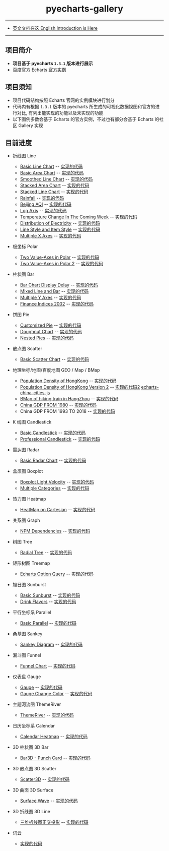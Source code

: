<h1 align="center">pyecharts-gallery</h1>

---

* [英文文档在这 English Introduction is Here](https://github.com/pyecharts/pyecharts-gallery/blob/master/README_EN.md)

---

## 项目简介

* **项目基于 pyecharts `1.3.1` 版本进行展示**
* 百度官方 Echarts [官方实例](https://echarts.baidu.com/examples/)

## 项目须知

* 项目代码结构按照 Echarts 官网的实例模块进行划分
* 代码内有根据 `1.3.1` 版本的 pyecharts 所生成的可视化数据视图和官方的进行对比, 有列出能实现的功能以及未实现的功能
* 以下图例多数会基于 Echarts 的官方实例，不过也有部分会基于 Echarts 的社区 Gallery 实现

## 目前进度

* 折线图 Line
    * [Basic Line Chart](https://echarts.baidu.com/examples/editor.html?c=line-simple) -- [实现的代码](https://github.com/pyecharts/pyecharts-gallery/blob/master/Line/basic_line_chart.py)
    * [Basic Area Chart](https://echarts.baidu.com/examples/editor.html?c=area-basic) -- [实现的代码](https://github.com/pyecharts/pyecharts-gallery/blob/master/Line/basic_area_chart.py)
    * [Smoothed Line Chart](https://echarts.baidu.com/examples/editor.html?c=line-smooth) -- [实现的代码](https://github.com/pyecharts/pyecharts-gallery/blob/master/Line/smoothed_line_chart.py)
    * [Stacked Area Chart](https://echarts.baidu.com/examples/editor.html?c=area-stack) -- [实现的代码](https://github.com/pyecharts/pyecharts-gallery/blob/master/Line/stacked_area_chart.py)
    * [Stacked Line Chart](https://echarts.baidu.com/examples/editor.html?c=line-stack) -- [实现的代码](https://github.com/pyecharts/pyecharts-gallery/blob/master/Line/stacked_line_chart.py)
    * [Rainfall](https://echarts.baidu.com/examples/editor.html?c=area-rainfall) -- [实现的代码](https://github.com/pyecharts/pyecharts-gallery/blob/master/Line/rainfall.py)
    * [Beijing AQI](https://echarts.baidu.com/examples/editor.html?c=line-aqi) -- [实现的代码](https://github.com/pyecharts/pyecharts-gallery/blob/master/Line/beijing_aqi.py)
    * [Log Axis](https://www.echartsjs.com/examples/editor.html?c=line-log) -- [实现的代码](https://github.com/pyecharts/pyecharts-gallery/blob/master/Line/log_axis.py)
    * [Temperature Change In The Coming Week](https://echarts.baidu.com/examples/editor.html?c=line-marker) -- [实现的代码](https://github.com/pyecharts/pyecharts-gallery/blob/master/Line/temperature_change_line_chart.py)
    * [Distribution of Electricity](https://www.echartsjs.com/examples/editor.html?c=line-sections) -- [实现的代码](https://github.com/pyecharts/pyecharts-gallery/blob/master/Line/distribution_of_electricity.py)
    * [Line Style and Item Style](https://echarts.baidu.com/examples/editor.html?c=line-style) -- [实现的代码](https://github.com/pyecharts/pyecharts-gallery/blob/master/Line/line_style_and_item_style.py)
    * [Multiple X Axes](https://echarts.baidu.com/examples/editor.html?c=multiple-x-axis) -- [实现的代码](https://github.com/pyecharts/pyecharts-gallery/blob/master/Line/multiple_x_axes.py)

* 极坐标 Polar
    * [Two Value-Axes in Polar](https://www.echartsjs.com/examples/editor.html?c=line-polar) -- [实现的代码](https://github.com/pyecharts/pyecharts-gallery/blob/master/Polar/two_value_axes_in_polar.py)
    * [Two Value-Axes in Polar 2](https://www.echartsjs.com/examples/editor.html?c=line-polar2) -- [实现的代码](https://github.com/pyecharts/pyecharts-gallery/blob/master/Polar/two_value_axes_in_polar_2.py)
    
* 柱状图 Bar
    * [Bar Chart Display Delay](https://echarts.baidu.com/examples/editor.html?c=bar-animation-delay) -- [实现的代码](https://github.com/pyecharts/pyecharts-gallery/blob/master/Bar/bar_chart_display_delay.py)
    * [Mixed Line and Bar](https://echarts.baidu.com/examples/editor.html?c=mix-line-bar) -- [实现的代码](https://github.com/pyecharts/pyecharts-gallery/blob/master/Bar/mixed_bar_and_line.py)
    * [Multiple Y Axes](https://www.echartsjs.com/examples/editor.html?c=multiple-y-axis) -- [实现的代码](https://github.com/pyecharts/pyecharts-gallery/blob/master/Bar/multiple_y_axes.py)
    * [Finance Indices 2002](https://www.echartsjs.com/examples/editor.html?c=mix-timeline-finance) -- [实现的代码](https://github.com/pyecharts/pyecharts-gallery/blob/master/Bar/finance_indices_2002.py)

* 饼图 Pie
    * [Customized Pie](https://echarts.baidu.com/examples/editor.html?c=pie-custom) -- [实现的代码](https://github.com/pyecharts/pyecharts-gallery/blob/master/Pie/customized_pie.py)
    * [Doughnut Chart](https://echarts.baidu.com/examples/editor.html?c=pie-doughnut) -- [实现的代码](https://github.com/pyecharts/pyecharts-gallery/blob/master/Pie/doughnut_chart.py)
    * [Nested Pies](https://echarts.baidu.com/examples/editor.html?c=pie-nest) -- [实现的代码](https://github.com/pyecharts/pyecharts-gallery/blob/master/Pie/nested_pies.py)

* 散点图 Scatter
    * [Basic Scatter Chart](https://echarts.baidu.com/examples/editor.html?c=scatter-simple) -- [实现的代码](https://github.com/pyecharts/pyecharts-gallery/blob/master/Scatter/basic_scatter_chart.py)

* 地理坐标/地图/百度地图 GEO / Map / BMap
    * [Population Density of HongKong](https://echarts.baidu.com/examples/editor.html?c=map-HK) -- [实现的代码](https://github.com/pyecharts/pyecharts-gallery/blob/master/Geo_Map_BMap/population_density_of_HongKong.py)
    * [Population Density of HongKong Version 2](https://echarts.baidu.com/examples/editor.html?c=map-HK) -- [实现的代码2](https://github.com/pyecharts/pyecharts-gallery/blob/master/Geo_Map_BMap/population_density_of_HongKong_v2.py) [echarts-china-cities-js](https://github.com/echarts-map/echarts-china-cities-js)
    * [BMap of hiking train in HangZhou](https://echarts.baidu.com/examples/editor.html?c=lines-bmap) -- [实现的代码](https://github.com/pyecharts/pyecharts-gallery/blob/master/Geo_Map_BMap/hiking_trail_in_hangzhou.py)
    * [China GDP FROM 1980](https://gallery.echartsjs.com/editor.html?c=xSkGI6zLmb) -- [实现的代码](https://github.com/pyecharts/pyecharts-gallery/blob/master/Geo_Map_BMap/china_gdp_from_1980.py)
    * China GDP FROM 1993 TO 2018 -- [实现的代码](https://github.com/pyecharts/pyecharts-gallery/blob/master/Geo_Map_BMap/china_gdp_from_1993_to_2018.py)


* K 线图 Candlestick
    * [Basic Candlestick](https://echarts.baidu.com/examples/editor.html?c=candlestick-simple) -- [实现的代码](https://github.com/pyecharts/pyecharts-gallery/blob/master/Candlestick/basic_candlestick.py)
    * [Professional Candlestick](https://gallery.echartsjs.com/editor.html?c=xByOFPcjBe) -- [实现的代码](https://github.com/pyecharts/pyecharts-gallery/blob/master/Candlestick/professional_kline_chart.py)

* 雷达图 Radar
    * [Basic Radar Chart](https://echarts.baidu.com/examples/editor.html?c=radar) -- [实现的代码](https://github.com/pyecharts/pyecharts-gallery/blob/master/Radar/basic_radar_chart.py)

* 盒须图 Boxplot
    * [Boxplot Light Velocity](https://echarts.baidu.com/examples/editor.html?c=boxplot-light-velocity) -- [实现的代码](https://github.com/pyecharts/pyecharts-gallery/blob/master/Boxplot/boxplot_light_velocity.py)
    * [Multiple Categories](https://www.echartsjs.com/examples/editor.html?c=boxplot-multi) -- [实现的代码](https://github.com/pyecharts/pyecharts-gallery/blob/master/Boxplot/multiple_categories.py)

* 热力图 Heatmap
    * [HeatMap on Cartesian](https://echarts.baidu.com/examples/editor.html?c=heatmap-cartesian) -- [实现的代码](https://github.com/pyecharts/pyecharts-gallery/blob/master/Heatmap/heatmap_on_cartesian.py)
    
* 关系图 Graph
    * [NPM Dependencies](https://echarts.baidu.com/examples/editor.html?c=graph-npm) -- [实现的代码](https://github.com/pyecharts/pyecharts-gallery/blob/master/Graph/npm_dependencies.py)
    
* 树图 Tree
    * [Radial Tree](https://echarts.baidu.com/examples/editor.html?c=tree-radial) -- [实现的代码](https://github.com/pyecharts/pyecharts-gallery/blob/master/Tree/radial_tree.py)

* 矩形树图 Treemap
    * [Echarts Option Query](https://echarts.baidu.com/examples/editor.html?c=treemap-drill-down) -- [实现的代码](https://github.com/pyecharts/pyecharts-gallery/blob/master/Treemap/echarts_option_query.py)
    
* 旭日图 Sunburst
    * [Basic Sunburst](https://www.echartsjs.com/examples/editor.html?c=sunburst-simple) -- [实现的代码](https://github.com/pyecharts/pyecharts-gallery/blob/master/Sunburst/basic_sunburst.py)
    * [Drink Flavors](https://www.echartsjs.com/examples/editor.html?c=sunburst-simple) -- [实现的代码](https://github.com/pyecharts/pyecharts-gallery/blob/master/Sunburst/drink_flavors.py)

* 平行坐标系 Parallel
    * [Basic Parallel](https://echarts.baidu.com/examples/editor.html?c=parallel-simple) -- [实现的代码](https://github.com/pyecharts/pyecharts-gallery/blob/master/Parallel/basic_parallel.py)

* 桑基图 Sankey
    * [Sankey Diagram](https://echarts.baidu.com/examples/editor.html?c=sankey-energy) -- [实现的代码](https://github.com/pyecharts/pyecharts-gallery/blob/master/Sankey/sankey_diagram.py)

* 漏斗图 Funnel
    * [Funnel Chart](https://echarts.baidu.com/examples/editor.html?c=funnel) -- [实现的代码](https://github.com/pyecharts/pyecharts-gallery/blob/master/Funnel/funnel_chart.py)

* 仪表盘 Gauge
    * [Gauge](https://echarts.baidu.com/examples/editor.html?c=gauge) -- [实现的代码](https://github.com/pyecharts/pyecharts-gallery/blob/master/Gauge/gauge.py)
    * [Gauge Change Color](https://gallery.echartsjs.com/editor.html?c=xH1vxib94f) -- [实现的代码](https://github.com/pyecharts/pyecharts-gallery/blob/master/Gauge/gauge_change_color.py)
    
* 主题河流图 ThemeRiver
    * [ThemeRiver](https://echarts.baidu.com/examples/editor.html?c=themeRiver-basic) -- [实现的代码](https://github.com/pyecharts/pyecharts-gallery/blob/master/ThemeRiver/theme_river.py)

* 日历坐标系 Calendar
    * [Calendar Heatmap](https://echarts.baidu.com/examples/editor.html?c=calendar-heatmap) -- [实现的代码](https://github.com/pyecharts/pyecharts-gallery/blob/master/Calendar/calendar_heatmap.py)

* 3D 柱状图 3D Bar
    * [Bar3D - Punch Card](https://echarts.baidu.com/examples/editor.html?c=bar3d-punch-card&gl=1) -- [实现的代码](https://github.com/pyecharts/pyecharts-gallery/blob/master/Bar3D/bar3d_punch_card.py)

* 3D 散点图 3D Scatter
    * [Scatter3D](https://echarts.baidu.com/examples/editor.html?c=scatter3d&gl=1&theme=dark) -- [实现的代码](https://github.com/pyecharts/pyecharts-gallery/blob/master/Scatter3D/scatter3d.py)

* 3D 曲面 3D Surface
    * [Surface Wave](https://echarts.baidu.com/examples/editor.html?c=surface-wave&gl=1) -- [实现的代码](https://github.com/pyecharts/pyecharts-gallery/blob/master/Surface3D/surface_wave.py)

* 3D 折线图 3D Line
    * [三维折线图正交投影](https://echarts.baidu.com/examples/editor.html?c=line3d-orthographic&gl=1) -- [实现的代码](https://github.com/pyecharts/pyecharts-gallery/blob/master/Line3D/line3d_rectangular_projection.py)

* 词云
    * [实现的代码](https://github.com/pyecharts/pyecharts-gallery/blob/master/WordCloud/basic_wordcloud.py)